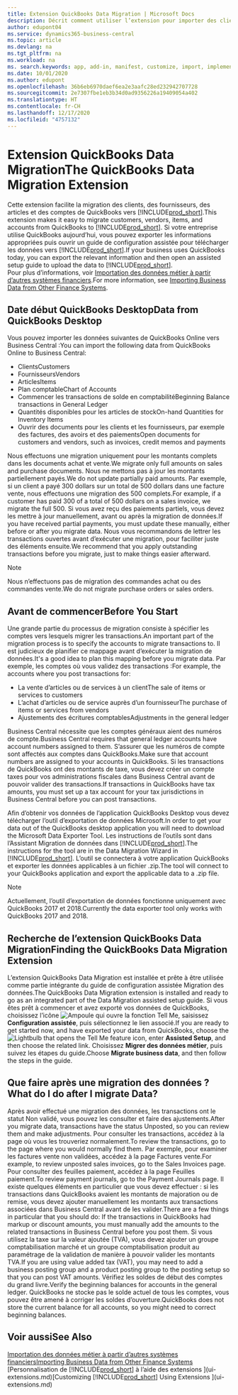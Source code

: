 ```yaml
---
title: Extension QuickBooks Data Migration | Microsoft Docs
description: Décrit comment utiliser l’extension pour importer des clients, des fournisseurs, des articles, et des comptes de QuickBooks Desktop dans Business Central.
author: edupont04
ms.service: dynamics365-business-central
ms.topic: article
ms.devlang: na
ms.tgt_pltfrm: na
ms.workload: na
ms. search.keywords: app, add-in, manifest, customize, import, implement
ms.date: 10/01/2020
ms.author: edupont
ms.openlocfilehash: 36b6eb6970daef6ea2e3aafc28ed232942707728
ms.sourcegitcommit: 2e7307fbe1eb3b34d0ad9356226a19409054a402
ms.translationtype: HT
ms.contentlocale: fr-CH
ms.lasthandoff: 12/17/2020
ms.locfileid: "4757132"
---
```

# <a name="the-quickbooks-data-migration-extension"></a><span data-ttu-id="78f56-103">Extension QuickBooks Data Migration</span><span class="sxs-lookup"><span data-stu-id="78f56-103">The QuickBooks Data Migration Extension</span></span>

<span data-ttu-id="78f56-104">Cette extension facilite la migration des clients, des fournisseurs, des articles et des comptes de QuickBooks vers [!INCLUDE[prod_short](includes/prod_short.md)].</span><span class="sxs-lookup"><span data-stu-id="78f56-104">This extension makes it easy to migrate customers, vendors, items, and accounts from QuickBooks to [!INCLUDE[prod_short](includes/prod_short.md)].</span></span> <span data-ttu-id="78f56-105">Si votre entreprise utilise QuickBooks aujourd’hui, vous pouvez exporter les informations appropriées puis ouvrir un guide de configuration assistée pour télécharger les données vers [!INCLUDE[prod_short](includes/prod_short.md)].</span><span class="sxs-lookup"><span data-stu-id="78f56-105">If your business uses QuickBooks today, you can export the relevant information and then open an assisted setup guide to upload the data to [!INCLUDE[prod_short](includes/prod_short.md)].</span></span>  
<span data-ttu-id="78f56-106">Pour plus d’informations, voir [Importation des données métier à partir d’autres systèmes financiers](across-import-data-configuration-packages.md).</span><span class="sxs-lookup"><span data-stu-id="78f56-106">For more information, see [Importing Business Data from Other Finance Systems](across-import-data-configuration-packages.md).</span></span>

## <a name="data-from-quickbooks-desktop"></a><span data-ttu-id="78f56-107">Date début QuickBooks Desktop</span><span class="sxs-lookup"><span data-stu-id="78f56-107">Data from QuickBooks Desktop</span></span>

<span data-ttu-id="78f56-108">Vous pouvez importer les données suivantes de QuickBooks Online vers Business Central :</span><span class="sxs-lookup"><span data-stu-id="78f56-108">You can import the following data from QuickBooks Online to Business Central:</span></span>

- <span data-ttu-id="78f56-109">Clients</span><span class="sxs-lookup"><span data-stu-id="78f56-109">Customers</span></span>  
- <span data-ttu-id="78f56-110">Fournisseurs</span><span class="sxs-lookup"><span data-stu-id="78f56-110">Vendors</span></span>  
- <span data-ttu-id="78f56-111">Articles</span><span class="sxs-lookup"><span data-stu-id="78f56-111">Items</span></span>  
- <span data-ttu-id="78f56-112">Plan comptable</span><span class="sxs-lookup"><span data-stu-id="78f56-112">Chart of Accounts</span></span>  
- <span data-ttu-id="78f56-113">Commencer les transactions de solde en comptabilité</span><span class="sxs-lookup"><span data-stu-id="78f56-113">Beginning Balance transactions in General Ledger</span></span>  
- <span data-ttu-id="78f56-114">Quantités disponibles pour les articles de stock</span><span class="sxs-lookup"><span data-stu-id="78f56-114">On-hand Quantities for Inventory Items</span></span>  
- <span data-ttu-id="78f56-115">Ouvrir des documents pour les clients et les fournisseurs, par exemple des factures, des avoirs et des paiements</span><span class="sxs-lookup"><span data-stu-id="78f56-115">Open documents for customers and vendors, such as invoices, credit memos and payments</span></span>  

<span data-ttu-id="78f56-116">Nous effectuons une migration uniquement pour les montants complets dans les documents achat et vente.</span><span class="sxs-lookup"><span data-stu-id="78f56-116">We migrate only full amounts on sales and purchase documents.</span></span> <span data-ttu-id="78f56-117">Nous ne mettons pas à jour les montants partiellement payés.</span><span class="sxs-lookup"><span data-stu-id="78f56-117">We do not update partially paid amounts.</span></span> <span data-ttu-id="78f56-118">Par exemple, si un client a payé 300 dollars sur un total de 500 dollars dans une facture vente, nous effectuons une migration des 500 complets.</span><span class="sxs-lookup"><span data-stu-id="78f56-118">For example, if a customer has paid 300 of a total of 500 dollars on a sales invoice, we migrate the full 500.</span></span> <span data-ttu-id="78f56-119">Si vous avez reçu des paiements partiels, vous devez les mettre à jour manuellement, avant ou après la migration de données.</span><span class="sxs-lookup"><span data-stu-id="78f56-119">If you have received partial payments, you must update these manually, either before or after you migrate data.</span></span> <span data-ttu-id="78f56-120">Nous vous recommandons de lettrer les transactions ouvertes avant d’exécuter une migration, pour faciliter juste des éléments ensuite.</span><span class="sxs-lookup"><span data-stu-id="78f56-120">We recommend that you apply outstanding transactions before you migrate, just to make things easier afterward.</span></span>

> [!NOTE]
> <span data-ttu-id="78f56-121">Nous n’effectuons pas de migration des commandes achat ou des commandes vente.</span><span class="sxs-lookup"><span data-stu-id="78f56-121">We do not migrate purchase orders or sales orders.</span></span>

## <a name="before-you-start"></a><span data-ttu-id="78f56-122">Avant de commencer</span><span class="sxs-lookup"><span data-stu-id="78f56-122">Before You Start</span></span>

<span data-ttu-id="78f56-123">Une grande partie du processus de migration consiste à spécifier les comptes vers lesquels migrer les transactions.</span><span class="sxs-lookup"><span data-stu-id="78f56-123">An important part of the migration process is to specify the accounts to migrate transactions to.</span></span> <span data-ttu-id="78f56-124">Il est judicieux de planifier ce mappage avant d’exécuter la migration de données.</span><span class="sxs-lookup"><span data-stu-id="78f56-124">It's a good idea to plan this mapping before you migrate data.</span></span> <span data-ttu-id="78f56-125">Par exemple, les comptes où vous validez des transactions :</span><span class="sxs-lookup"><span data-stu-id="78f56-125">For example, the accounts where you post transactions for:</span></span>

- <span data-ttu-id="78f56-126">La vente d’articles ou de services à un client</span><span class="sxs-lookup"><span data-stu-id="78f56-126">The sale of items or services to customers</span></span>  
- <span data-ttu-id="78f56-127">L’achat d’articles ou de service auprès d’un fournisseur</span><span class="sxs-lookup"><span data-stu-id="78f56-127">The purchase of items or services from vendors</span></span>  
- <span data-ttu-id="78f56-128">Ajustements des écritures comptables</span><span class="sxs-lookup"><span data-stu-id="78f56-128">Adjustments in the general ledger</span></span>  

<span data-ttu-id="78f56-129">Business Central nécessite que les comptes généraux aient des numéros de compte.</span><span class="sxs-lookup"><span data-stu-id="78f56-129">Business Central requires that general ledger accounts have account numbers assigned to them.</span></span> <span data-ttu-id="78f56-130">S’assurer que les numéros de compte sont affectés aux comptes dans QuickBooks.</span><span class="sxs-lookup"><span data-stu-id="78f56-130">Make sure that account numbers are assigned to your accounts in QuickBooks.</span></span>
<span data-ttu-id="78f56-131">Si les transactions de QuickBooks ont des montants de taxe, vous devez créer un compte taxes pour vos administrations fiscales dans Business Central avant de pouvoir valider des transactions.</span><span class="sxs-lookup"><span data-stu-id="78f56-131">If transactions in QuickBooks have tax amounts, you must set up a tax account for your tax jurisdictions in Business Central before you can post transactions.</span></span>

<span data-ttu-id="78f56-132">Afin d’obtenir vos données de l’application QuickBooks Desktop vous devez télécharger l’outil d’exportation de données Microsoft.</span><span class="sxs-lookup"><span data-stu-id="78f56-132">In order to get your data out of the QuickBooks desktop application you will need to download the Microsoft Data Exporter Tool.</span></span>  <span data-ttu-id="78f56-133">Les instructions de l’outils sont dans l’Assistant Migration de données dans [!INCLUDE[prod_short](includes/prod_short.md)].</span><span class="sxs-lookup"><span data-stu-id="78f56-133">The instructions for the tool are in the Data Migration Wizard in [!INCLUDE[prod_short](includes/prod_short.md)].</span></span> <span data-ttu-id="78f56-134">L’outil se connectera à votre application QuickBooks et exporter les données applicables à un fichier .zip.</span><span class="sxs-lookup"><span data-stu-id="78f56-134">The tool will connect to your QuickBooks application and export the applicable data to a .zip file.</span></span>  

> [!NOTE]
> <span data-ttu-id="78f56-135">Actuellement, l’outil d’exportation de données fonctionne uniquement avec QuickBooks 2017 et 2018.</span><span class="sxs-lookup"><span data-stu-id="78f56-135">Currently the data exporter tool only works with QuickBooks 2017 and 2018.</span></span>

## <a name="finding-the-quickbooks-data-migration-extension"></a><span data-ttu-id="78f56-136">Recherche de l’extension QuickBooks Data Migration</span><span class="sxs-lookup"><span data-stu-id="78f56-136">Finding the QuickBooks Data Migration Extension</span></span>

<span data-ttu-id="78f56-137">L’extension QuickBooks Data Migration est installée et prête à être utilisée comme partie intégrante du guide de configuration assistée Migration des données.</span><span class="sxs-lookup"><span data-stu-id="78f56-137">The QuickBooks Data Migration extension is installed and ready to go as an integrated part of the Data Migration assisted setup guide.</span></span> <span data-ttu-id="78f56-138">Si vous êtes prêt à commencer et avez exporté vos données de QuickBooks, choisissez l’icône ![Ampoule qui ouvre la fonction Tell Me](media/ui-search/search_small.png "Dites-moi ce que vous voulez faire"), saisissez **Configuration assistée**, puis sélectionnez le lien associé.</span><span class="sxs-lookup"><span data-stu-id="78f56-138">If you are ready to get started now, and have exported your data from QuickBooks, choose the ![Lightbulb that opens the Tell Me feature](media/ui-search/search_small.png "Tell me what you want to do") icon, enter **Assisted Setup**, and then choose the related link.</span></span> <span data-ttu-id="78f56-139">Choisissez **Migrer des données métier**, puis suivez les étapes du guide.</span><span class="sxs-lookup"><span data-stu-id="78f56-139">Choose **Migrate business data**, and then follow the steps in the guide.</span></span>  

## <a name="what-do-i-do-after-i-migrate-data"></a><span data-ttu-id="78f56-140">Que faire après une migration des données ?</span><span class="sxs-lookup"><span data-stu-id="78f56-140">What do I do after I migrate Data?</span></span>

<span data-ttu-id="78f56-141">Après avoir effectué une migration des données, les transactions ont le statut Non validé, vous pouvez les consulter et faire des ajustements.</span><span class="sxs-lookup"><span data-stu-id="78f56-141">After you migrate data, transactions have the status Unposted, so you can review them and make adjustments.</span></span> <span data-ttu-id="78f56-142">Pour consulter les transactions, accédez à la page où vous les trouveriez normalement.</span><span class="sxs-lookup"><span data-stu-id="78f56-142">To review the transactions, go to the page where you would normally find them.</span></span> <span data-ttu-id="78f56-143">Par exemple, pour examiner les factures vente non validées, accédez à la page Factures vente.</span><span class="sxs-lookup"><span data-stu-id="78f56-143">For example, to review unposted sales invoices, go to the Sales Invoices page.</span></span> <span data-ttu-id="78f56-144">Pour consulter des feuilles paiement, accédez à la page Feuilles paiement.</span><span class="sxs-lookup"><span data-stu-id="78f56-144">To review payment journals, go to the Payment Journals page.</span></span>
<span data-ttu-id="78f56-145">Il existe quelques éléments en particulier que vous devez effectuer : si les transactions dans QuickBooks avaient les montants de majoration ou de remise, vous devez ajouter manuellement les montants aux transactions associées dans Business Central avant de les valider.</span><span class="sxs-lookup"><span data-stu-id="78f56-145">There are a few things in particular that you should do: If the transactions in QuickBooks had markup or discount amounts, you must manually add the amounts to the related transactions in Business Central before you post them.</span></span>
<span data-ttu-id="78f56-146">Si vous utilisez la taxe sur la valeur ajoutée (TVA), vous devez ajouter un groupe comptabilisation marché et un groupe comptabilisation produit au paramétrage de la validation de manière à pouvoir valider les montants TVA.</span><span class="sxs-lookup"><span data-stu-id="78f56-146">If you are using value added tax (VAT), you may need to add a business posting group and a product posting group to the posting setup so that you can post VAT amounts.</span></span>
<span data-ttu-id="78f56-147">Vérifiez les soldes de début des comptes du grand livre.</span><span class="sxs-lookup"><span data-stu-id="78f56-147">Verify the beginning balances for accounts in the general ledger.</span></span> <span data-ttu-id="78f56-148">QuickBooks ne stocke pas le solde actuel de tous les comptes, vous pouvez être amené à corriger les soldes d’ouverture.</span><span class="sxs-lookup"><span data-stu-id="78f56-148">QuickBooks does not store the current balance for all accounts, so you might need to correct beginning balances.</span></span>

## <a name="see-also"></a><span data-ttu-id="78f56-149">Voir aussi</span><span class="sxs-lookup"><span data-stu-id="78f56-149">See Also</span></span>

[<span data-ttu-id="78f56-150">Importation des données métier à partir d’autres systèmes financiers</span><span class="sxs-lookup"><span data-stu-id="78f56-150">Importing Business Data from Other Finance Systems</span></span>](across-import-data-configuration-packages.md)  
<span data-ttu-id="78f56-151">[Personnalisation de [!INCLUDE[prod_short](includes/prod_short.md)] à l’aide des extensions ](ui-extensions.md)</span><span class="sxs-lookup"><span data-stu-id="78f56-151">[Customizing [!INCLUDE[prod_short](includes/prod_short.md)] Using Extensions ](ui-extensions.md)</span></span>  
